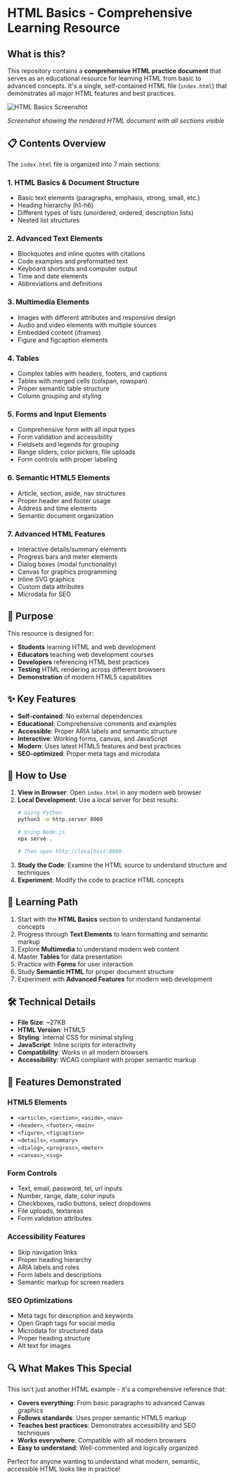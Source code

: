 # HTML Basics - Comprehensive Learning Resource

## What is this?

This repository contains a **comprehensive HTML practice document** that serves as an educational resource for learning HTML from basic to advanced concepts. It's a single, self-contained HTML file (`index.html`) that demonstrates all major HTML features and best practices.

![HTML Basics Screenshot](screenshot.png)

*Screenshot showing the rendered HTML document with all sections visible*

## 📋 Contents Overview

The `index.html` file is organized into 7 main sections:

### 1. HTML Basics & Document Structure
- Basic text elements (paragraphs, emphasis, strong, small, etc.)
- Heading hierarchy (h1-h6)
- Different types of lists (unordered, ordered, description lists)
- Nested list structures

### 2. Advanced Text Elements  
- Blockquotes and inline quotes with citations
- Code examples and preformatted text
- Keyboard shortcuts and computer output
- Time and date elements
- Abbreviations and definitions

### 3. Multimedia Elements
- Images with different attributes and responsive design
- Audio and video elements with multiple sources
- Embedded content (iframes)
- Figure and figcaption elements

### 4. Tables
- Complex tables with headers, footers, and captions
- Tables with merged cells (colspan, rowspan)
- Proper semantic table structure
- Column grouping and styling

### 5. Forms and Input Elements
- Comprehensive form with all input types
- Form validation and accessibility
- Fieldsets and legends for grouping
- Range sliders, color pickers, file uploads
- Form controls with proper labeling

### 6. Semantic HTML5 Elements
- Article, section, aside, nav structures
- Proper header and footer usage
- Address and time elements
- Semantic document organization

### 7. Advanced HTML Features
- Interactive details/summary elements
- Progress bars and meter elements
- Dialog boxes (modal functionality)
- Canvas for graphics programming
- Inline SVG graphics
- Custom data attributes
- Microdata for SEO

## 🎯 Purpose

This resource is designed for:

- **Students** learning HTML and web development
- **Educators** teaching web development courses
- **Developers** referencing HTML best practices
- **Testing** HTML rendering across different browsers
- **Demonstration** of modern HTML5 capabilities

## ✨ Key Features

- **Self-contained**: No external dependencies
- **Educational**: Comprehensive comments and examples
- **Accessible**: Proper ARIA labels and semantic structure
- **Interactive**: Working forms, canvas, and JavaScript
- **Modern**: Uses latest HTML5 features and best practices
- **SEO-optimized**: Proper meta tags and microdata

## 🚀 How to Use

1. **View in Browser**: Open `index.html` in any modern web browser
2. **Local Development**: Use a local server for best results:
   ```bash
   # Using Python
   python3 -m http.server 8000
   
   # Using Node.js
   npx serve .
   
   # Then open http://localhost:8000
   ```
3. **Study the Code**: Examine the HTML source to understand structure and techniques
4. **Experiment**: Modify the code to practice HTML concepts

## 📖 Learning Path

1. Start with the **HTML Basics** section to understand fundamental concepts
2. Progress through **Text Elements** to learn formatting and semantic markup
3. Explore **Multimedia** to understand modern web content
4. Master **Tables** for data presentation
5. Practice with **Forms** for user interaction
6. Study **Semantic HTML** for proper document structure
7. Experiment with **Advanced Features** for modern web development

## 🛠 Technical Details

- **File Size**: ~27KB
- **HTML Version**: HTML5
- **Styling**: Internal CSS for minimal styling
- **JavaScript**: Inline scripts for interactivity
- **Compatibility**: Works in all modern browsers
- **Accessibility**: WCAG compliant with proper semantic markup

## 🎨 Features Demonstrated

### HTML5 Elements
- `<article>`, `<section>`, `<aside>`, `<nav>`
- `<header>`, `<footer>`, `<main>`
- `<figure>`, `<figcaption>`
- `<details>`, `<summary>`
- `<dialog>`, `<progress>`, `<meter>`
- `<canvas>`, `<svg>`

### Form Controls
- Text, email, password, tel, url inputs
- Number, range, date, color inputs
- Checkboxes, radio buttons, select dropdowns
- File uploads, textareas
- Form validation attributes

### Accessibility Features
- Skip navigation links
- Proper heading hierarchy
- ARIA labels and roles
- Form labels and descriptions
- Semantic markup for screen readers

### SEO Optimizations
- Meta tags for description and keywords
- Open Graph tags for social media
- Microdata for structured data
- Proper heading structure
- Alt text for images

## 🔍 What Makes This Special

This isn't just another HTML example - it's a comprehensive reference that:

- **Covers everything**: From basic paragraphs to advanced Canvas graphics
- **Follows standards**: Uses proper semantic HTML5 markup
- **Teaches best practices**: Demonstrates accessibility and SEO techniques
- **Works everywhere**: Compatible with all modern browsers
- **Easy to understand**: Well-commented and logically organized

Perfect for anyone wanting to understand what modern, semantic, accessible HTML looks like in practice!
